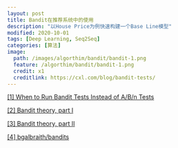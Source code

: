 ```yaml
---
layout: post
title: Bandit在推荐系统中的使用
description: "以House Price为例快速构建一个Base Line模型"
modified: 2020-10-01
tags: [Deep Learning, Seq2Seq]
categories: [算法]
image:
  path: /images/algorthim/bandit/bandit-1.png
  feature: /algorthim/bandit/bandit-1.png
  credit: x1
  creditlink: https://cxl.com/blog/bandit-tests/
---
```



[[1] When to Run Bandit Tests Instead of A/B/n Tests](https://cxl.com/blog/bandit-tests/)

[[2] Bandit theory, part I](https://blogs.princeton.edu/imabandit/2016/05/11/bandit-theory-part-i/)

[[3] Bandit theory, part II](https://blogs.princeton.edu/imabandit/2016/05/13/bandit-theory-part-ii/)

[[4] bgalbraith/bandits](https://github.com/bgalbraith/bandits)
